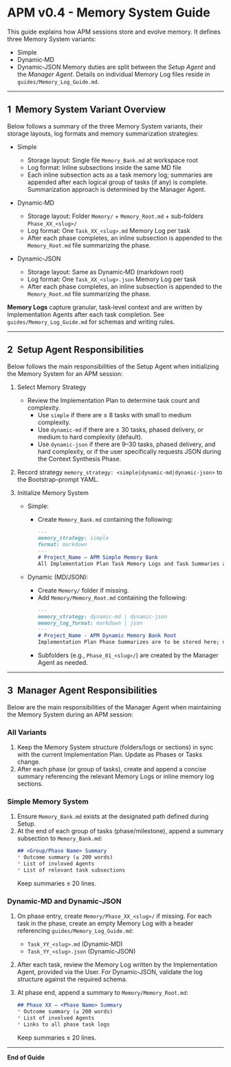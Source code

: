 # APM v0.4 - Memory System Guide 
This guide explains how APM sessions store and evolve memory. It defines three Memory System variants:
- Simple
- Dynamic‑MD
- Dynamic‑JSON
Memory duties are split between the *Setup Agent* and the *Manager Agent*. Details on individual Memory Log files reside in `guides/Memory_Log_Guide.md`.

---

## 1  Memory System Variant Overview
Below follows a summary of the three Memory System variants, their storage layouts, log formats and memory summarization strategies:

- Simple
    - Storage layout: Single file `Memory_Bank.md` at workspace root
    - Log format: Inline subsections inside the same MD file
    - Each inline subsection acts as a task memory log; summaries are appended after each logical group of tasks (if any) is complete. Summarization approach is determined by the Manager Agent.

- Dynamic‑MD
    - Storage layout: Folder `Memory/` + `Memory_Root.md` + sub‑folders `Phase_XX_<slug>/`
    - Log format: One `Task_XX_<slug>.md` Memory Log per task
    - After each phase completes, an inline subsection is appended to the `Memory_Root.md` file summarizing the phase.

- Dynamic‑JSON
    - Storage layout: Same as Dynamic‑MD (markdown root)
    - Log format: One `Task_XX_<slug>.json` Memory Log per task
    - After each phase completes, an inline subsection is appended to the `Memory_Root.md` file summarizing the phase.

**Memory Logs** capture granular, task‑level context and are written by Implementation Agents after each task completion. See `guides/Memory_Log_Guide.md` for schemas and writing rules.

---

## 2  Setup Agent Responsibilities
Below follows the main responsibilities of the Setup Agent when initializing the Memory System for an APM session:

1. Select Memory Strategy
    - Review the Implementation Plan to determine task count and complexity.
        - Use `simple` if there are ≤ 8 tasks with small to medium complexity.
        - Use `dynamic-md` if there are ≥ 30 tasks, phased delivery, or medium to hard complexity (default).
        - Use `dynamic-json` if there are 9–30 tasks, phased delivery, and hard complexity, or if the user specifically requests JSON during the Context Synthesis Phase.

2. Record strategy `memory_strategy: <simple|dynamic-md|dynamic-json>` to the Bootstrap-prompt YAML.

3. Initialize Memory System
    - Simple:  
      - Create `Memory_Bank.md` containing the following:
        ```markdown
        ---
        memory_strategy: simple
        format: markdown
        ---
        # Project_Name – APM Simple Memory Bank
        All Implementation Plan Task Memory Logs and Task Summaries are to be stored here.
        ```

    - Dynamic (MD/JSON):  
      - Create `Memory/` folder if missing.
      - Add `Memory/Memory_Root.md` containing the following:
        ```markdown
        ---
        memory_strategy: dynamic-md | dynamic-json
        memory_log_format: markdown | json
        ---
        # Project_Name - APM Dynamic Memory Bank Root
        Implementation Plan Phase Summarizes are to be stored here; detailed Task Memory Logs are stored in Markdown or JSON format in the sub-directories.
        ```
      - Subfolders (e.g., `Phase_01_<slug>/`) are created by the Manager Agent as needed.


---

## 3  Manager Agent Responsibilities
Below are the main responsibilities of the Manager Agent when maintaining the Memory System during an APM session:

### All Variants
1. Keep the Memory System structure (folders/logs or sections) in sync with the current Implementation Plan. Update as Phases or Tasks change.
2. After each phase (or group of tasks), create and append a concise summary referencing the relevant Memory Logs or inline memory log sections.

### Simple Memory System
1. Ensure `Memory_Bank.md` exists at the designated path defined during Setup.
2. At the end of each group of tasks (phase/milestone), append a summary subsection to `Memory_Bank.md`:
    ```markdown
    ## <Group/Phase Name> Summary 
    * Outcome summary (≤ 200 words)
    * List of invloved Agents
    * List of relevant task subsections
    ```
    Keep summaries ≤ 20 lines.

### Dynamic‑MD and Dynamic‑JSON
1. On phase entry, create `Memory/Phase_XX_<slug>/` if missing. For each task in the phase, create an empty Memory Log with a header referencing `guides/Memory_Log_Guide.md`:
    - `Task_YY_<slug>.md` (Dynamic‑MD)
    - `Task_YY_<slug>.json` (Dynamic‑JSON)

2. After each task, review the Memory Log written by the Implementation Agent, provided via the User. For Dynamic‑JSON, validate the log structure against the required schema.

3. At phase end, append a summary to `Memory/Memory_Root.md`:
    ```markdown
    ## Phase XX – <Phase Name> Summary 
    * Outcome summary (≤ 200 words)
    * List of involved Agents
    * Links to all phase task logs
    ```
    Keep summaries ≤ 20 lines.

---

**End of Guide**